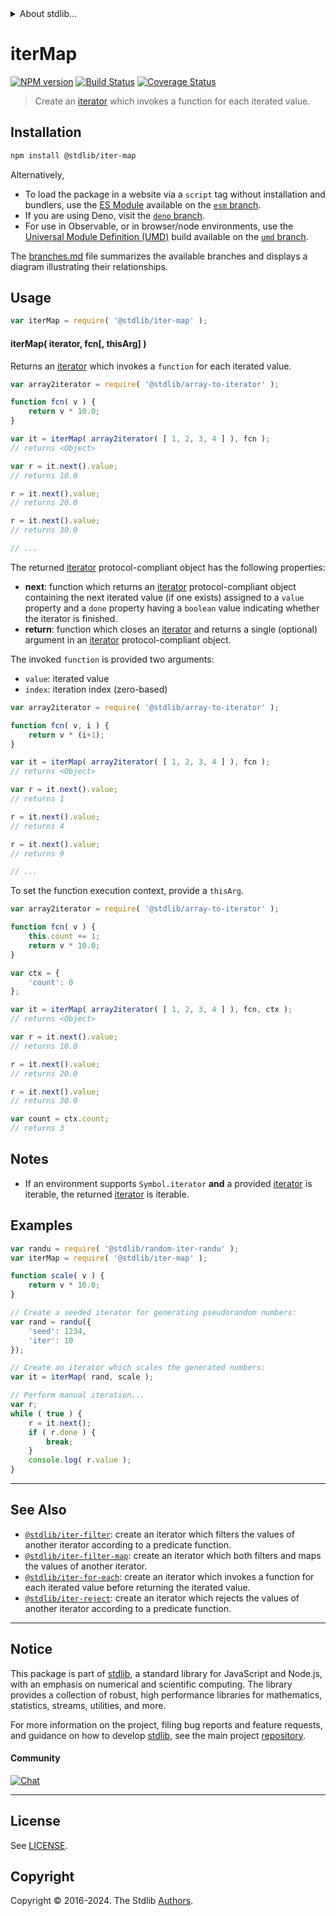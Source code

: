 <!--

@license Apache-2.0

Copyright (c) 2018 The Stdlib Authors.

Licensed under the Apache License, Version 2.0 (the "License");
you may not use this file except in compliance with the License.
You may obtain a copy of the License at

   http://www.apache.org/licenses/LICENSE-2.0

Unless required by applicable law or agreed to in writing, software
distributed under the License is distributed on an "AS IS" BASIS,
WITHOUT WARRANTIES OR CONDITIONS OF ANY KIND, either express or implied.
See the License for the specific language governing permissions and
limitations under the License.

-->


<details>
  <summary>
    About stdlib...
  </summary>
  <p>We believe in a future in which the web is a preferred environment for numerical computation. To help realize this future, we've built stdlib. stdlib is a standard library, with an emphasis on numerical and scientific computation, written in JavaScript (and C) for execution in browsers and in Node.js.</p>
  <p>The library is fully decomposable, being architected in such a way that you can swap out and mix and match APIs and functionality to cater to your exact preferences and use cases.</p>
  <p>When you use stdlib, you can be absolutely certain that you are using the most thorough, rigorous, well-written, studied, documented, tested, measured, and high-quality code out there.</p>
  <p>To join us in bringing numerical computing to the web, get started by checking us out on <a href="https://github.com/stdlib-js/stdlib">GitHub</a>, and please consider <a href="https://opencollective.com/stdlib">financially supporting stdlib</a>. We greatly appreciate your continued support!</p>
</details>

# iterMap

[![NPM version][npm-image]][npm-url] [![Build Status][test-image]][test-url] [![Coverage Status][coverage-image]][coverage-url] <!-- [![dependencies][dependencies-image]][dependencies-url] -->

> Create an [iterator][mdn-iterator-protocol] which invokes a function for each iterated value.

<!-- Section to include introductory text. Make sure to keep an empty line after the intro `section` element and another before the `/section` close. -->

<section class="intro">

</section>

<!-- /.intro -->

<!-- Package usage documentation. -->

<section class="installation">

## Installation

```bash
npm install @stdlib/iter-map
```

Alternatively,

-   To load the package in a website via a `script` tag without installation and bundlers, use the [ES Module][es-module] available on the [`esm` branch][esm-url].
-   If you are using Deno, visit the [`deno` branch][deno-url].
-   For use in Observable, or in browser/node environments, use the [Universal Module Definition (UMD)][umd] build available on the [`umd` branch][umd-url].

The [branches.md][branches-url] file summarizes the available branches and displays a diagram illustrating their relationships.

</section>

<section class="usage">

## Usage

```javascript
var iterMap = require( '@stdlib/iter-map' );
```

#### iterMap( iterator, fcn\[, thisArg] )

Returns an [iterator][mdn-iterator-protocol] which invokes a `function` for each iterated value.

```javascript
var array2iterator = require( '@stdlib/array-to-iterator' );

function fcn( v ) {
    return v * 10.0;
}

var it = iterMap( array2iterator( [ 1, 2, 3, 4 ] ), fcn );
// returns <Object>

var r = it.next().value;
// returns 10.0

r = it.next().value;
// returns 20.0

r = it.next().value;
// returns 30.0

// ...
```

The returned [iterator][mdn-iterator-protocol] protocol-compliant object has the following properties:

-   **next**: function which returns an [iterator][mdn-iterator-protocol] protocol-compliant object containing the next iterated value (if one exists) assigned to a `value` property and a `done` property having a `boolean` value indicating whether the iterator is finished.
-   **return**: function which closes an [iterator][mdn-iterator-protocol] and returns a single (optional) argument in an [iterator][mdn-iterator-protocol] protocol-compliant object.

The invoked `function` is provided two arguments:

-   `value`: iterated value
-   `index`: iteration index (zero-based)

```javascript
var array2iterator = require( '@stdlib/array-to-iterator' );

function fcn( v, i ) {
    return v * (i+1);
}

var it = iterMap( array2iterator( [ 1, 2, 3, 4 ] ), fcn );
// returns <Object>

var r = it.next().value;
// returns 1

r = it.next().value;
// returns 4

r = it.next().value;
// returns 9

// ...
```

To set the function execution context, provide a `thisArg`.

<!-- eslint-disable no-invalid-this -->

```javascript
var array2iterator = require( '@stdlib/array-to-iterator' );

function fcn( v ) {
    this.count += 1;
    return v * 10.0;
}

var ctx = {
    'count': 0
};

var it = iterMap( array2iterator( [ 1, 2, 3, 4 ] ), fcn, ctx );
// returns <Object>

var r = it.next().value;
// returns 10.0

r = it.next().value;
// returns 20.0

r = it.next().value;
// returns 30.0

var count = ctx.count;
// returns 3
```

</section>

<!-- /.usage -->

<!-- Package usage notes. Make sure to keep an empty line after the `section` element and another before the `/section` close. -->

<section class="notes">

## Notes

-   If an environment supports `Symbol.iterator` **and** a provided [iterator][mdn-iterator-protocol] is iterable, the returned [iterator][mdn-iterator-protocol] is iterable.

</section>

<!-- /.notes -->

<!-- Package usage examples. -->

<section class="examples">

## Examples

<!-- eslint no-undef: "error" -->

```javascript
var randu = require( '@stdlib/random-iter-randu' );
var iterMap = require( '@stdlib/iter-map' );

function scale( v ) {
    return v * 10.0;
}

// Create a seeded iterator for generating pseudorandom numbers:
var rand = randu({
    'seed': 1234,
    'iter': 10
});

// Create an iterator which scales the generated numbers:
var it = iterMap( rand, scale );

// Perform manual iteration...
var r;
while ( true ) {
    r = it.next();
    if ( r.done ) {
        break;
    }
    console.log( r.value );
}
```

</section>

<!-- /.examples -->

<!-- Section to include cited references. If references are included, add a horizontal rule *before* the section. Make sure to keep an empty line after the `section` element and another before the `/section` close. -->

<section class="references">

</section>

<!-- /.references -->

<!-- Section for related `stdlib` packages. Do not manually edit this section, as it is automatically populated. -->

<section class="related">

* * *

## See Also

-   <span class="package-name">[`@stdlib/iter-filter`][@stdlib/iter/filter]</span><span class="delimiter">: </span><span class="description">create an iterator which filters the values of another iterator according to a predicate function.</span>
-   <span class="package-name">[`@stdlib/iter-filter-map`][@stdlib/iter/filter-map]</span><span class="delimiter">: </span><span class="description">create an iterator which both filters and maps the values of another iterator.</span>
-   <span class="package-name">[`@stdlib/iter-for-each`][@stdlib/iter/for-each]</span><span class="delimiter">: </span><span class="description">create an iterator which invokes a function for each iterated value before returning the iterated value.</span>
-   <span class="package-name">[`@stdlib/iter-reject`][@stdlib/iter/reject]</span><span class="delimiter">: </span><span class="description">create an iterator which rejects the values of another iterator according to a predicate function.</span>

</section>

<!-- /.related -->

<!-- Section for all links. Make sure to keep an empty line after the `section` element and another before the `/section` close. -->


<section class="main-repo" >

* * *

## Notice

This package is part of [stdlib][stdlib], a standard library for JavaScript and Node.js, with an emphasis on numerical and scientific computing. The library provides a collection of robust, high performance libraries for mathematics, statistics, streams, utilities, and more.

For more information on the project, filing bug reports and feature requests, and guidance on how to develop [stdlib][stdlib], see the main project [repository][stdlib].

#### Community

[![Chat][chat-image]][chat-url]

---

## License

See [LICENSE][stdlib-license].


## Copyright

Copyright &copy; 2016-2024. The Stdlib [Authors][stdlib-authors].

</section>

<!-- /.stdlib -->

<!-- Section for all links. Make sure to keep an empty line after the `section` element and another before the `/section` close. -->

<section class="links">

[npm-image]: http://img.shields.io/npm/v/@stdlib/iter-map.svg
[npm-url]: https://npmjs.org/package/@stdlib/iter-map

[test-image]: https://github.com/stdlib-js/iter-map/actions/workflows/test.yml/badge.svg?branch=main
[test-url]: https://github.com/stdlib-js/iter-map/actions/workflows/test.yml?query=branch:main

[coverage-image]: https://img.shields.io/codecov/c/github/stdlib-js/iter-map/main.svg
[coverage-url]: https://codecov.io/github/stdlib-js/iter-map?branch=main

<!--

[dependencies-image]: https://img.shields.io/david/stdlib-js/iter-map.svg
[dependencies-url]: https://david-dm.org/stdlib-js/iter-map/main

-->

[chat-image]: https://img.shields.io/gitter/room/stdlib-js/stdlib.svg
[chat-url]: https://app.gitter.im/#/room/#stdlib-js_stdlib:gitter.im

[stdlib]: https://github.com/stdlib-js/stdlib

[stdlib-authors]: https://github.com/stdlib-js/stdlib/graphs/contributors

[umd]: https://github.com/umdjs/umd
[es-module]: https://developer.mozilla.org/en-US/docs/Web/JavaScript/Guide/Modules

[deno-url]: https://github.com/stdlib-js/iter-map/tree/deno
[umd-url]: https://github.com/stdlib-js/iter-map/tree/umd
[esm-url]: https://github.com/stdlib-js/iter-map/tree/esm
[branches-url]: https://github.com/stdlib-js/iter-map/blob/main/branches.md

[stdlib-license]: https://raw.githubusercontent.com/stdlib-js/iter-map/main/LICENSE

[mdn-iterator-protocol]: https://developer.mozilla.org/en-US/docs/Web/JavaScript/Reference/Iteration_protocols#The_iterator_protocol

<!-- <related-links> -->

[@stdlib/iter/filter]: https://github.com/stdlib-js/iter-filter

[@stdlib/iter/filter-map]: https://github.com/stdlib-js/iter-filter-map

[@stdlib/iter/for-each]: https://github.com/stdlib-js/iter-for-each

[@stdlib/iter/reject]: https://github.com/stdlib-js/iter-reject

<!-- </related-links> -->

</section>

<!-- /.links -->
